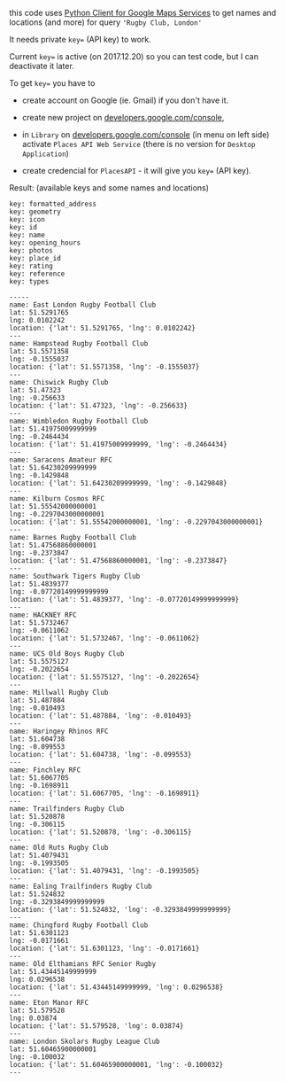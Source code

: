 this code uses [Python Client for Google Maps Services](https://github.com/googlemaps/google-maps-services-python) to get names and locations (and more) for query `'Rugby Club, London'`

It needs private `key=` (API key) to work. 

Current `key=` is active (on 2017.12.20) so you can test code, but I can deactivate it later.

To get `key=` you have to 

- create account on Google (ie. Gmail) if you don't have it.

- create new project on [developers.google.com/console](https://developers.google.com/console), 

- in `Library` on [developers.google.com/console](https://developers.google.com/console) (in menu on left side) activate `Places API Web Service` 
  (there is no version for `Desktop Application`) 

- create credencial for `PlacesAPI` - it will give you `key=` (API key).


Result: (available keys and some names and locations)

    key: formatted_address
    key: geometry
    key: icon
    key: id
    key: name
    key: opening_hours
    key: photos
    key: place_id
    key: rating
    key: reference
    key: types

    -----
    name: East London Rugby Football Club
    lat: 51.5291765
    lng: 0.0102242
    location: {'lat': 51.5291765, 'lng': 0.0102242}
    ---
    name: Hampstead Rugby Football Club
    lat: 51.5571358
    lng: -0.1555037
    location: {'lat': 51.5571358, 'lng': -0.1555037}
    ---
    name: Chiswick Rugby Club
    lat: 51.47323
    lng: -0.256633
    location: {'lat': 51.47323, 'lng': -0.256633}
    ---
    name: Wimbledon Rugby Football Club
    lat: 51.41975009999999
    lng: -0.2464434
    location: {'lat': 51.41975009999999, 'lng': -0.2464434}
    ---
    name: Saracens Amateur RFC
    lat: 51.64230209999999
    lng: -0.1429848
    location: {'lat': 51.64230209999999, 'lng': -0.1429848}
    ---
    name: Kilburn Cosmos RFC
    lat: 51.55542000000001
    lng: -0.2297043000000001
    location: {'lat': 51.55542000000001, 'lng': -0.2297043000000001}
    ---
    name: Barnes Rugby Football Club
    lat: 51.47568860000001
    lng: -0.2373847
    location: {'lat': 51.47568860000001, 'lng': -0.2373847}
    ---
    name: Southwark Tigers Rugby Club
    lat: 51.4839377
    lng: -0.07720149999999999
    location: {'lat': 51.4839377, 'lng': -0.07720149999999999}
    ---
    name: HACKNEY RFC
    lat: 51.5732467
    lng: -0.0611062
    location: {'lat': 51.5732467, 'lng': -0.0611062}
    ---
    name: UCS Old Boys Rugby Club
    lat: 51.5575127
    lng: -0.2022654
    location: {'lat': 51.5575127, 'lng': -0.2022654}
    ---
    name: Millwall Rugby Club
    lat: 51.487884
    lng: -0.010493
    location: {'lat': 51.487884, 'lng': -0.010493}
    ---
    name: Haringey Rhinos RFC
    lat: 51.604738
    lng: -0.099553
    location: {'lat': 51.604738, 'lng': -0.099553}
    ---
    name: Finchley RFC
    lat: 51.6067705
    lng: -0.1698911
    location: {'lat': 51.6067705, 'lng': -0.1698911}
    ---
    name: Trailfinders Rugby Club
    lat: 51.520878
    lng: -0.306115
    location: {'lat': 51.520878, 'lng': -0.306115}
    ---
    name: Old Ruts Rugby Club
    lat: 51.4079431
    lng: -0.1993505
    location: {'lat': 51.4079431, 'lng': -0.1993505}
    ---
    name: Ealing Trailfinders Rugby Club
    lat: 51.524832
    lng: -0.3293849999999999
    location: {'lat': 51.524832, 'lng': -0.3293849999999999}
    ---
    name: Chingford Rugby Football Club
    lat: 51.6301123
    lng: -0.0171661
    location: {'lat': 51.6301123, 'lng': -0.0171661}
    ---
    name: Old Elthamians RFC Senior Rugby
    lat: 51.43445149999999
    lng: 0.0296538
    location: {'lat': 51.43445149999999, 'lng': 0.0296538}
    ---
    name: Eton Manor RFC
    lat: 51.579528
    lng: 0.03874
    location: {'lat': 51.579528, 'lng': 0.03874}
    ---
    name: London Skolars Rugby League Club
    lat: 51.60465900000001
    lng: -0.100032
    location: {'lat': 51.60465900000001, 'lng': -0.100032}
    ---
